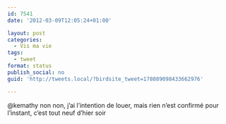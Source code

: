```yaml
---
id: 7541
date: '2012-03-09T12:05:24+01:00'

layout: post
categories:
  - Vis ma vie
tags:
  - tweet
format: status
publish_social: no
guid: 'http://tweets.local/?birdsite_tweet=178089098433662976'

---
```


@kemathy non non, j’ai l’intention de louer, mais rien n’est confirmé pour l’instant, c’est tout neuf d’hier soir